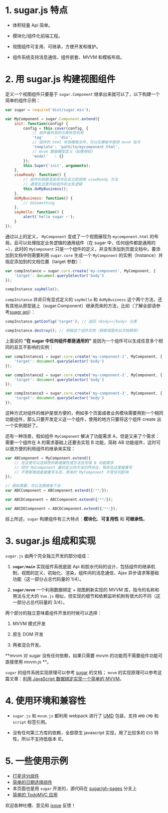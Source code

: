 # 1. sugar.js 特点

* 体积轻量 Api 简单。

* 模块化/组件化前端工程。

* 视图组件可复用、可继承，方便开发和维护。

* 组件系统支持消息通信、组件嵌套、MVVM 和模板布局。


# 2. 用 sugar.js 构建视图组件

定义一个视图组件只要基于 `sugar.Component` 继承出来就可以了，以下构建一个简单的组件示例：

```javascript
var sugar = require('dist/sugar.min');

var MyComponent = sugar.Component.extend({
	init: function(config) {
		config = this.cover(config, {
			// 组件最外层的元素标签名称
			'tag'     : 'div',
			// 组件的 html 布局模板文件，可以在模板中使用 mvvm 指令
			'template': 'path/to/mycomponent.html',
			// mvvm 数据模型定义（如果用到）
			'model'   : {}
		});
		this.Super('init', arguments);
	},
	viewReady: function() {
		// 组件的视图渲染完毕后会立即调用 viewReady 方法
		// 通常在这里开始组件的业务逻辑
		this.doMyBusiness();
	},
	doMyBusiness: function() {
		// doSomething
	},
	sayHello: function() {
		alert('hello sugar ~');
	}
});
```

通过以上的定义， `MyComponent` 变成了一个视图展现为 `mycomponent.html` 的布局，且可以处理指定业务逻辑的通用组件（在 sugar 中，任何组件都是通用的~），此时的 `MyComponent` 只是一个组件的定义，并没有添加到页面文档中。要添加到文档中则需要利用 `sugar.core` 生成一个 `MyComponent` 的实例（Instance）并指定添加到的文档位置（target 参数）：

```javascript
var compInstance = sugar.core.create('my-component', MyComponent, {
	'target': document.querySelector('body')
});

compInstance.sayHello();
```

`compInstance` 并非只有显式定义的 `sayHello` 和 `doMyBusiness` 这个两个方法，还有其他从原型链上（sugar.Component）继承而来的方法，比如（了解全部请参考[suagr api](sugar.html)）：

```javascript
compInstance.getConfig('target'); // 返回 <body></body> 元素

compInstance.destroy(); // 销毁这个组件实例（销毁视图并从文档移除）
```

上面说的 **“在 sugar 中任何组件都是通用的”** 是因为一个组件可以生成任意多个相同的且互不影响的实例：

```javascript
var compInstance1 = sugar.core.create('my-component-1', MyComponent, {
	'target': document.querySelector('body')
});

var compInstance2 = sugar.core.create('my-component-2', MyComponent, {
	'target': document.querySelector('body')
});

var compInstance3 = sugar.core.create('my-component-3', MyComponent, {
	'target': document.querySelector('body')
});
```

这种方式对组件的维护是很方便的，例如多个页面或者业务模块需要用到一个相同功能组件，那么只要开发定义这一个组件，使用的地方只要将这个组件 create 出一个实例就好了。

还有一种场景，假如组件 `MyComponent` 解决了功能需求 A，但是又来了个需求：需要一个组件在 A 的需求基础上还要去实现 B 功能，简称 AB 功能组件，这时可以很方便的利用组件的继承来实现：

```javascript
var ABComponent = MyComponent.extend({
	// 在这里可以选择性的新增属性或方法去完成 B 功能需求
	// 同时 MyComponent 最初定义的方法仍然存在，除非在这里被重写
	// 不管新增或者被重写与否，原来的 MyComponent 不受任何影响
});

// 假如需要，可以无限继承下去：
var ABCComponent = ABComponent.extend({/**/});

var ABCDComponent = ABCComponent.extend({/**/});

var ABCDEComponent = ABCDComponent.extend({/**/});
```

综上所述，`sugar` 构建组件有三大特点：**模块化**、**可复用性** 和 **可继承性**。


# 3. sugar.js 组成和实现

`sugar.js` 由两个完全独立开发的部分组成：

1. **`sugar/main`** 实现组件系统底层 Api 和胶水代码的设计，包括组件的继承机制，视图的定义、初始化、渲染，组件间的消息通信、Ajax 异步请求等基础功能（这一部分占总代码量的 1/4）。

2. **`sugar/mvvm`** 一个利用数据绑定 + 视图刷新实现的 MVVM 库，指令的名称和用法与尤大的 `Vue.js` 相似，但实现的细节和依赖监听机制有很大的不同（这一部分占总代码量的 3/4）。

两个部分的独立意味着组件开发的时候可以选择：

1. MVVM 模式开发

2. 原生 DOM 开发

3. 两者混合开发。

**mvvm 对 sugar 没有任何依赖，如果只需要 mvvm 的功能而不需要组件功能可直接使用 mvvm.js **。

`sugar` 的组件系统实现原理可以参考 [sugar](sugar.html) 的文档； `mvvm` 的实现原理可以参考这篇文章：[利用 JavaScript 数据绑定实现一个简单的 MVVM](https://segmentfault.com/a/1190000004847657)。


# 4. 使用环境和兼容性

* `sugar.js` 和 `mvvm.js` 都利用 webpack 进行了 [UMD](https://github.com/umdjs/umd#readme) 包装，支持 `AMD` `CMD` 和 `script` 标签引用。

* 没有任何第三方库的依赖，全部原生 javascript 实现，用了比较多的 `ES5` 特性，所以不支持低版本 IE。


# 5. 一些使用示例

* [打星评分组件](http://tangbc.github.io/sugar/demos/star/)
* [简单的日期选择组件](http://tangbc.github.io/sugar/demos/date/)
* 本页面也是用 `sugar` 开发的，源代码在 [sugar/gh-pages](https://github.com/tangbc/sugar/tree/gh-pages) 分支上
* [简单的 TodoMVC 应用](http://tangbc.github.io/sugar/demos/todoMVC)

欢迎各种吐槽、意见和 [issue](https://github.com/tangbc/sugar/issues) 反馈！
